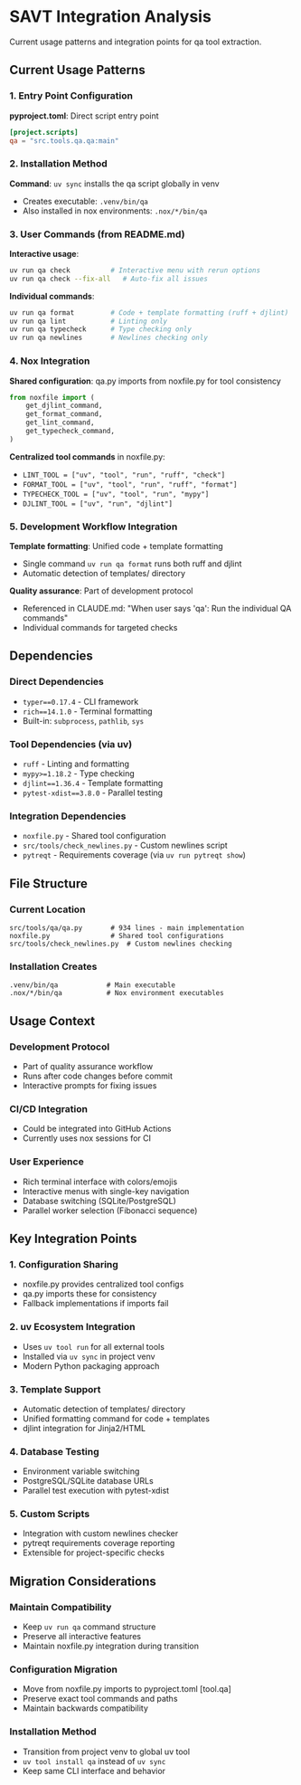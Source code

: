 # SAVT Integration Analysis

Current usage patterns and integration points for qa tool extraction.

## Current Usage Patterns

### 1. Entry Point Configuration

**pyproject.toml**: Direct script entry point
```toml
[project.scripts]
qa = "src.tools.qa.qa:main"
```

### 2. Installation Method

**Command**: `uv sync` installs the qa script globally in venv
- Creates executable: `.venv/bin/qa`
- Also installed in nox environments: `.nox/*/bin/qa`

### 3. User Commands (from README.md)

**Interactive usage**:
```bash
uv run qa check          # Interactive menu with rerun options
uv run qa check --fix-all   # Auto-fix all issues
```

**Individual commands**:
```bash
uv run qa format         # Code + template formatting (ruff + djlint)
uv run qa lint           # Linting only
uv run qa typecheck      # Type checking only
uv run qa newlines       # Newlines checking only
```

### 4. Nox Integration

**Shared configuration**: qa.py imports from noxfile.py for tool consistency
```python
from noxfile import (
    get_djlint_command,
    get_format_command,
    get_lint_command,
    get_typecheck_command,
)
```

**Centralized tool commands** in noxfile.py:
- `LINT_TOOL = ["uv", "tool", "run", "ruff", "check"]`
- `FORMAT_TOOL = ["uv", "tool", "run", "ruff", "format"]`
- `TYPECHECK_TOOL = ["uv", "tool", "run", "mypy"]`
- `DJLINT_TOOL = ["uv", "run", "djlint"]`

### 5. Development Workflow Integration

**Template formatting**: Unified code + template formatting
- Single command `uv run qa format` runs both ruff and djlint
- Automatic detection of templates/ directory

**Quality assurance**: Part of development protocol
- Referenced in CLAUDE.md: "When user says 'qa': Run the individual QA commands"
- Individual commands for targeted checks

## Dependencies

### Direct Dependencies
- `typer==0.17.4` - CLI framework
- `rich==14.1.0` - Terminal formatting
- Built-in: `subprocess`, `pathlib`, `sys`

### Tool Dependencies (via uv)
- `ruff` - Linting and formatting
- `mypy>=1.18.2` - Type checking
- `djlint==1.36.4` - Template formatting
- `pytest-xdist==3.8.0` - Parallel testing

### Integration Dependencies
- `noxfile.py` - Shared tool configuration
- `src/tools/check_newlines.py` - Custom newlines script
- `pytreqt` - Requirements coverage (via `uv run pytreqt show`)

## File Structure

### Current Location
```
src/tools/qa/qa.py       # 934 lines - main implementation
noxfile.py               # Shared tool configurations
src/tools/check_newlines.py  # Custom newlines checking
```

### Installation Creates
```
.venv/bin/qa            # Main executable
.nox/*/bin/qa           # Nox environment executables
```

## Usage Context

### Development Protocol
- Part of quality assurance workflow
- Runs after code changes before commit
- Interactive prompts for fixing issues

### CI/CD Integration
- Could be integrated into GitHub Actions
- Currently uses nox sessions for CI

### User Experience
- Rich terminal interface with colors/emojis
- Interactive menus with single-key navigation
- Database switching (SQLite/PostgreSQL)
- Parallel worker selection (Fibonacci sequence)

## Key Integration Points

### 1. Configuration Sharing
- noxfile.py provides centralized tool configs
- qa.py imports these for consistency
- Fallback implementations if imports fail

### 2. uv Ecosystem Integration
- Uses `uv tool run` for all external tools
- Installed via `uv sync` in project venv
- Modern Python packaging approach

### 3. Template Support
- Automatic detection of templates/ directory
- Unified formatting command for code + templates
- djlint integration for Jinja2/HTML

### 4. Database Testing
- Environment variable switching
- PostgreSQL/SQLite database URLs
- Parallel test execution with pytest-xdist

### 5. Custom Scripts
- Integration with custom newlines checker
- pytreqt requirements coverage reporting
- Extensible for project-specific checks

## Migration Considerations

### Maintain Compatibility
- Keep `uv run qa` command structure
- Preserve all interactive features
- Maintain noxfile.py integration during transition

### Configuration Migration
- Move from noxfile.py imports to pyproject.toml [tool.qa]
- Preserve exact tool commands and paths
- Maintain backwards compatibility

### Installation Method
- Transition from project venv to global uv tool
- `uv tool install qa` instead of `uv sync`
- Keep same CLI interface and behavior